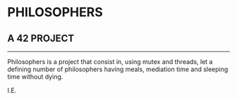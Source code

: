 # PHILOSOPHERS
## A 42 PROJECT

---

Philosophers is a project that consist in, using mutex and threads, let a defining number of philosophers having meals, mediation time and sleeping time without dying.

I.E.
